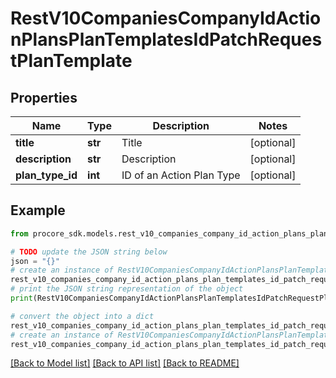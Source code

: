 # RestV10CompaniesCompanyIdActionPlansPlanTemplatesIdPatchRequestPlanTemplate


## Properties

Name | Type | Description | Notes
------------ | ------------- | ------------- | -------------
**title** | **str** | Title | [optional] 
**description** | **str** | Description | [optional] 
**plan_type_id** | **int** | ID of an Action Plan Type | [optional] 

## Example

```python
from procore_sdk.models.rest_v10_companies_company_id_action_plans_plan_templates_id_patch_request_plan_template import RestV10CompaniesCompanyIdActionPlansPlanTemplatesIdPatchRequestPlanTemplate

# TODO update the JSON string below
json = "{}"
# create an instance of RestV10CompaniesCompanyIdActionPlansPlanTemplatesIdPatchRequestPlanTemplate from a JSON string
rest_v10_companies_company_id_action_plans_plan_templates_id_patch_request_plan_template_instance = RestV10CompaniesCompanyIdActionPlansPlanTemplatesIdPatchRequestPlanTemplate.from_json(json)
# print the JSON string representation of the object
print(RestV10CompaniesCompanyIdActionPlansPlanTemplatesIdPatchRequestPlanTemplate.to_json())

# convert the object into a dict
rest_v10_companies_company_id_action_plans_plan_templates_id_patch_request_plan_template_dict = rest_v10_companies_company_id_action_plans_plan_templates_id_patch_request_plan_template_instance.to_dict()
# create an instance of RestV10CompaniesCompanyIdActionPlansPlanTemplatesIdPatchRequestPlanTemplate from a dict
rest_v10_companies_company_id_action_plans_plan_templates_id_patch_request_plan_template_from_dict = RestV10CompaniesCompanyIdActionPlansPlanTemplatesIdPatchRequestPlanTemplate.from_dict(rest_v10_companies_company_id_action_plans_plan_templates_id_patch_request_plan_template_dict)
```
[[Back to Model list]](../README.md#documentation-for-models) [[Back to API list]](../README.md#documentation-for-api-endpoints) [[Back to README]](../README.md)


